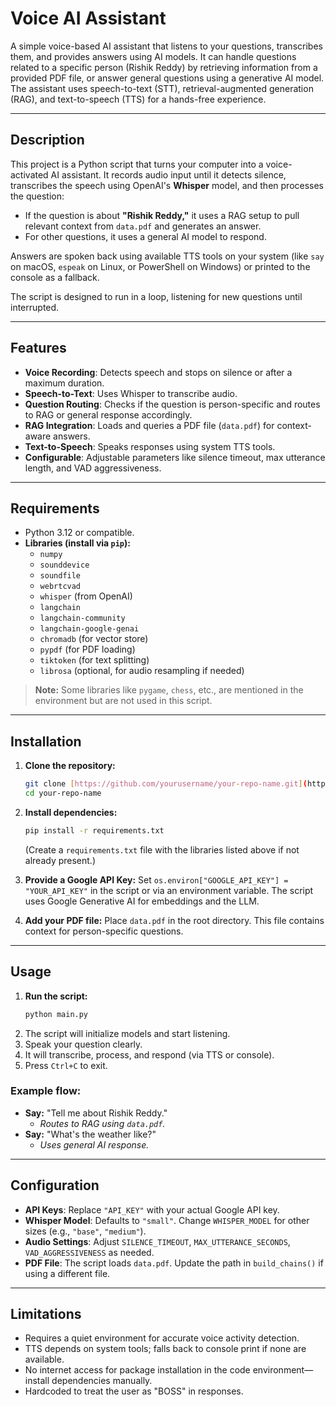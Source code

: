 # Voice AI Assistant

A simple voice-based AI assistant that listens to your questions, transcribes them, and provides answers using AI models. It can handle questions related to a specific person (Rishik Reddy) by retrieving information from a provided PDF file, or answer general questions using a generative AI model. The assistant uses speech-to-text (STT), retrieval-augmented generation (RAG), and text-to-speech (TTS) for a hands-free experience.

---

## Description

This project is a Python script that turns your computer into a voice-activated AI assistant. It records audio input until it detects silence, transcribes the speech using OpenAI's **Whisper** model, and then processes the question:

* If the question is about **"Rishik Reddy,"** it uses a RAG setup to pull relevant context from `data.pdf` and generates an answer.
* For other questions, it uses a general AI model to respond.

Answers are spoken back using available TTS tools on your system (like `say` on macOS, `espeak` on Linux, or PowerShell on Windows) or printed to the console as a fallback.

The script is designed to run in a loop, listening for new questions until interrupted.

---

## Features

* **Voice Recording**: Detects speech and stops on silence or after a maximum duration.
* **Speech-to-Text**: Uses Whisper to transcribe audio.
* **Question Routing**: Checks if the question is person-specific and routes to RAG or general response accordingly.
* **RAG Integration**: Loads and queries a PDF file (`data.pdf`) for context-aware answers.
* **Text-to-Speech**: Speaks responses using system TTS tools.
* **Configurable**: Adjustable parameters like silence timeout, max utterance length, and VAD aggressiveness.

---

## Requirements

* Python 3.12 or compatible.
* **Libraries (install via `pip`):**
    * `numpy`
    * `sounddevice`
    * `soundfile`
    * `webrtcvad`
    * `whisper` (from OpenAI)
    * `langchain`
    * `langchain-community`
    * `langchain-google-genai`
    * `chromadb` (for vector store)
    * `pypdf` (for PDF loading)
    * `tiktoken` (for text splitting)
    * `librosa` (optional, for audio resampling if needed)

> **Note:** Some libraries like `pygame`, `chess`, etc., are mentioned in the environment but are not used in this script.

---

## Installation

1.  **Clone the repository:**
    ```bash
    git clone [https://github.com/yourusername/your-repo-name.git](https://github.com/yourusername/your-repo-name.git)
    cd your-repo-name
    ```

2.  **Install dependencies:**
    ```bash
    pip install -r requirements.txt
    ```
    (Create a `requirements.txt` file with the libraries listed above if not already present.)

3.  **Provide a Google API Key:**
    Set `os.environ["GOOGLE_API_KEY"] = "YOUR_API_KEY"` in the script or via an environment variable. The script uses Google Generative AI for embeddings and the LLM.

4.  **Add your PDF file:**
    Place `data.pdf` in the root directory. This file contains context for person-specific questions.

---

## Usage

1.  **Run the script:**
    ```bash
    python main.py
    ```
2.  The script will initialize models and start listening.
3.  Speak your question clearly.
4.  It will transcribe, process, and respond (via TTS or console).
5.  Press `Ctrl+C` to exit.

### Example flow:

* **Say:** "Tell me about Rishik Reddy."
    * _Routes to RAG using `data.pdf`._
* **Say:** "What's the weather like?"
    * _Uses general AI response._

---

## Configuration

* **API Keys**: Replace `"API_KEY"` with your actual Google API key.
* **Whisper Model**: Defaults to `"small"`. Change `WHISPER_MODEL` for other sizes (e.g., `"base"`, `"medium"`).
* **Audio Settings**: Adjust `SILENCE_TIMEOUT`, `MAX_UTTERANCE_SECONDS`, `VAD_AGGRESSIVENESS` as needed.
* **PDF File**: The script loads `data.pdf`. Update the path in `build_chains()` if using a different file.

---

## Limitations

* Requires a quiet environment for accurate voice activity detection.
* TTS depends on system tools; falls back to console print if none are available.
* No internet access for package installation in the code environment—install dependencies manually.
* Hardcoded to treat the user as "BOSS" in responses.
